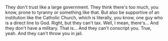  They don't trust like a large government. They think there's too much, you know, prone to tyranny or something like that. But also be supportive of an institution like the Catholic Church, which is literally, you know, one guy who is a direct line to God. Right, but they can't tax. Well, I mean, there's... And they don't have a military. That is... And they can't conscript you. True, yeah. And they can't throw you in jail.